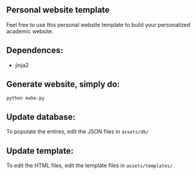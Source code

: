 ## Personal website template

Feel free to use this personal website template to build your personalized academic website.

## Dependences:
* jinja2

## Generate website, simply do:
```
python make.py
```

## Update database:
To populate the entires, edit the JSON files in ```assets/db/```

## Update template:
To edit the HTML files, edit the template files in ```assets/templates/```


